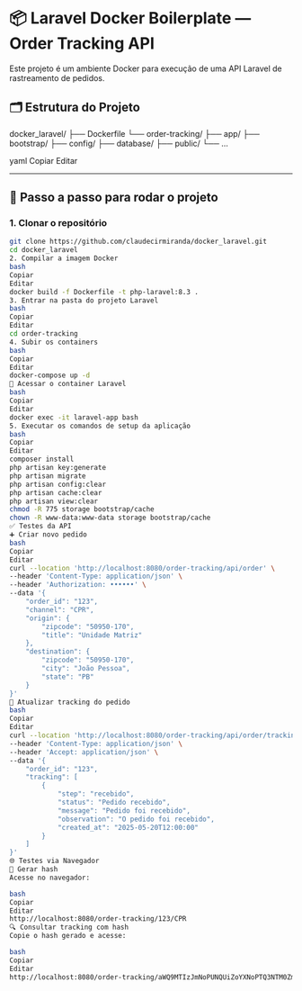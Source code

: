 # 📦 Laravel Docker Boilerplate — Order Tracking API

Este projeto é um ambiente Docker para execução de uma API Laravel de rastreamento de pedidos.

## 🗂 Estrutura do Projeto

docker_laravel/
├── Dockerfile
└── order-tracking/
├── app/
├── bootstrap/
├── config/
├── database/
├── public/
└── ...

yaml
Copiar
Editar

---

## 🚀 Passo a passo para rodar o projeto

### 1. Clonar o repositório

```bash
git clone https://github.com/claudecirmiranda/docker_laravel.git
cd docker_laravel
2. Compilar a imagem Docker
bash
Copiar
Editar
docker build -f Dockerfile -t php-laravel:8.3 .
3. Entrar na pasta do projeto Laravel
bash
Copiar
Editar
cd order-tracking
4. Subir os containers
bash
Copiar
Editar
docker-compose up -d
🐳 Acessar o container Laravel
bash
Copiar
Editar
docker exec -it laravel-app bash
5. Executar os comandos de setup da aplicação
bash
Copiar
Editar
composer install
php artisan key:generate
php artisan migrate
php artisan config:clear
php artisan cache:clear
php artisan view:clear
chmod -R 775 storage bootstrap/cache
chown -R www-data:www-data storage bootstrap/cache
✅ Testes da API
➕ Criar novo pedido
bash
Copiar
Editar
curl --location 'http://localhost:8080/order-tracking/api/order' \
--header 'Content-Type: application/json' \
--header 'Authorization: ••••••' \
--data '{
    "order_id": "123",
    "channel": "CPR",
    "origin": {
        "zipcode": "50950-170",
        "title": "Unidade Matriz"
    },
    "destination": {
        "zipcode": "50950-170",
        "city": "João Pessoa",
        "state": "PB"
    }
}'
🚚 Atualizar tracking do pedido
bash
Copiar
Editar
curl --location 'http://localhost:8080/order-tracking/api/order/tracking' \
--header 'Content-Type: application/json' \
--header 'Accept: application/json' \
--data '{
    "order_id": "123",
    "tracking": [
        {
            "step": "recebido",
            "status": "Pedido recebido",
            "message": "Pedido foi recebido",
            "observation": "O pedido foi recebido",
            "created_at": "2025-05-20T12:00:00"
        }
    ]
}'
🌐 Testes via Navegador
🔐 Gerar hash
Acesse no navegador:

bash
Copiar
Editar
http://localhost:8080/order-tracking/123/CPR
🔍 Consultar tracking com hash
Copie o hash gerado e acesse:

bash
Copiar
Editar
http://localhost:8080/order-tracking/aWQ9MTIzJmNoPUNQUiZoYXNoPTQ3NTM0ZmU3NjQ1MDhhZjI1ZjViZDRmZDUwMmMwMGFk
